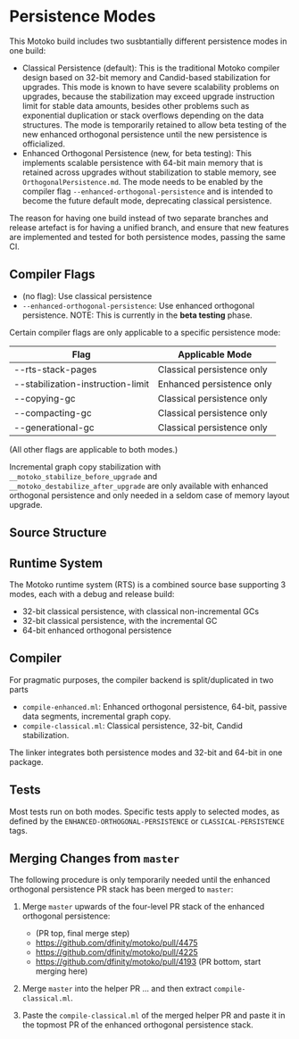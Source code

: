 # Persistence Modes

This Motoko build includes two susbtantially different persistence modes in one build:

* Classical Persistence (default): 
    This is the traditional Motoko compiler design based on 32-bit memory and Candid-based stabilization for upgrades.
    This mode is known to have severe scalability problems on upgrades, because the stabilization may exceed upgrade instruction limit for stable data amounts, besides other problems such as exponential duplication or stack overflows depending on the data structures.
    The mode is temporarily retained to allow beta testing of the new enhanced orthogonal persistence until the new persistence is officialized.
* Enhanced Orthogonal Persistence (new, for beta testing):
    This implements scalable persistence with 64-bit main memory that is retained across upgrades without stabilization to stable memory, see `OrthogonalPersistence.md`.
    The mode needs to be enabled by the compiler flag `--enhanced-orthogonal-persistence` and is intended to become the future default mode, deprecating classical persistence.

The reason for having one build instead of two separate branches and release artefact is for having a unified branch, and ensure that new features are implemented and tested for both persistence modes, passing the same CI.

## Compiler Flags

* (no flag): Use classical persistence
* `--enhanced-orthogonal-persistence`: Use enhanced orthogonal persistence. NOTE: This is currently in the **beta testing** phase.

Certain compiler flags are only applicable to a specific persistence mode:

Flag              | Applicable Mode
------------------|----------------
--rts-stack-pages | Classical persistence only
--stabilization-instruction-limit | Enhanced persistence only
--copying-gc      | Classical persistence only
--compacting-gc   | Classical persistence only
--generational-gc | Classical persistence only

(All other flags are applicable to both modes.)

Incremental graph copy stabilization with `__motoko_stabilize_before_upgrade` and `__motoko_destabilize_after_upgrade` are only available with enhanced orthogonal persistence and only needed in a seldom case of memory layout upgrade.

## Source Structure

## Runtime System
The Motoko runtime system (RTS) is a combined source base supporting 3 modes, each with a debug and release build:
* 32-bit classical persistence, with classical non-incremental GCs
* 32-bit classical persistence, with the incremental GC
* 64-bit enhanced orthogonal persistence

## Compiler
For pragmatic purposes, the compiler backend is split/duplicated in two parts
* `compile-enhanced.ml`: Enhanced orthogonal persistence, 64-bit, passive data segments, incremental graph copy.
* `compile-classical.ml`: Classical persistence, 32-bit, Candid stabilization.

The linker integrates both persistence modes and 32-bit and 64-bit in one package.

## Tests
Most tests run on both modes. Specific tests apply to selected modes, as defined by the `ENHANCED-ORTHOGONAL-PERSISTENCE` or `CLASSICAL-PERSISTENCE` tags.

## Merging Changes from `master`

The following procedure is only temporarily needed until the enhanced orthogonal persistence PR stack has been merged to `master`:

1. Merge `master` upwards of the four-level PR stack of the enhanced orthogonal persistence:

    - (PR top, final merge step)
    - https://github.com/dfinity/motoko/pull/4475
    - https://github.com/dfinity/motoko/pull/4225
    - https://github.com/dfinity/motoko/pull/4193 (PR bottom, start merging here)

2. Merge `master` into the helper PR ... and then extract `compile-classical.ml`.
3. Paste the `compile-classical.ml` of the merged helper PR and paste it in the topmost PR of the enhanced orthogonal persistence stack.
